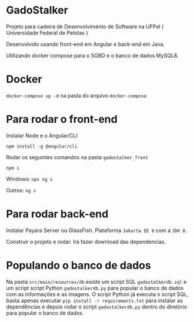 # GadoStalker
Projeto para cadeira de Desenvolvimento de Software na UFPel ( Universidade Federal de Pelotas )

Desenvolvido usando front-end em Angular e back-end em Java.

Utilizando docker compose para o SGBD e o banco de dados MySQL8.

# Docker
```docker-compose up -d``` na pasta do arquivo ```docker-compose```

# Para rodar o front-end
Instalar Node e o Angular/CLI

```npm install -g @angular/cli```

Rodar os seguintes comandos na pasta ```gadostalker_front```

```npm i```

Windows: ```npx ng s```

Outros: ```ng s```

# Para rodar back-end
Instalar Payara Server ou GlassFish. Plataforma ```Jakarta EE 8``` com a ```JDK 8```.

Construir o projeto e rodar. Irá fazer download das dependencias.

# Populando o banco de dados
Na pasta ```src/main/resources/db``` existe um script SQL ```gadostalkerdb.sql``` e um script script Python ```gadostalkerdb.py``` para popular o banco de dados com as informações e as imagens. O script Python já executa o script SQL, basta apenas executar ```pip install -r requirements.txt``` para instalar as dependências e depois rodar o script ```gadostalkerdb.py``` dentro do diretório para popular o banco de dados.
